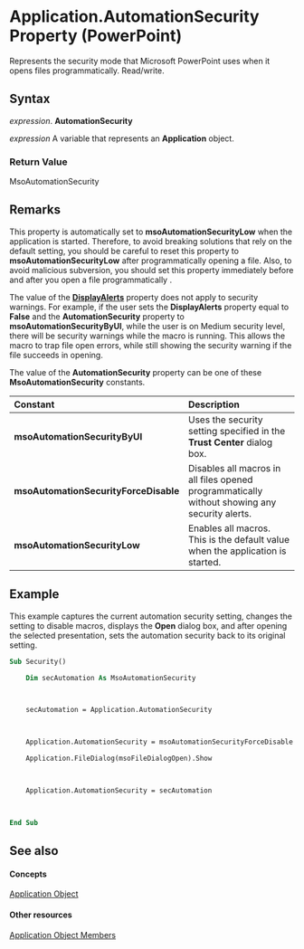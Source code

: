
# Application.AutomationSecurity Property (PowerPoint)

Represents the security mode that Microsoft PowerPoint uses when it opens files programmatically. Read/write.


## Syntax

 _expression_. **AutomationSecurity**

 _expression_ A variable that represents an **Application** object.


### Return Value

MsoAutomationSecurity


## Remarks

This property is automatically set to  **msoAutomationSecurityLow** when the application is started. Therefore, to avoid breaking solutions that rely on the default setting, you should be careful to reset this property to **msoAutomationSecurityLow** after programmatically opening a file. Also, to avoid malicious subversion, you should set this property immediately before and after you open a file programmatically .

The value of the  **[DisplayAlerts](e18cf1f5-c456-8cd5-40e7-eec69c40811d.md)** property does not apply to security warnings. For example, if the user sets the **DisplayAlerts** property equal to **False** and the **AutomationSecurity** property to **msoAutomationSecurityByUI**, while the user is on Medium security level, there will be security warnings while the macro is running. This allows the macro to trap file open errors, while still showing the security warning if the file succeeds in opening.

The value of the  **AutomationSecurity** property can be one of these **MsoAutomationSecurity** constants.



|**Constant**|**Description**|
|:-----|:-----|
|**msoAutomationSecurityByUI**|Uses the security setting specified in the  **Trust Center** dialog box.|
|**msoAutomationSecurityForceDisable**| Disables all macros in all files opened programmatically without showing any security alerts.|
|**msoAutomationSecurityLow**|Enables all macros. This is the default value when the application is started.|

## Example

This example captures the current automation security setting, changes the setting to disable macros, displays the  **Open** dialog box, and after opening the selected presentation, sets the automation security back to its original setting.


```vb
Sub Security()

    Dim secAutomation As MsoAutomationSecurity



    secAutomation = Application.AutomationSecurity



    Application.AutomationSecurity = msoAutomationSecurityForceDisable

    Application.FileDialog(msoFileDialogOpen).Show



    Application.AutomationSecurity = secAutomation



End Sub
```


## See also


#### Concepts


[Application Object](978c2b99-4271-b953-4283-73b5f3d96f41.md)
#### Other resources


[Application Object Members](7a9042da-ef77-ebba-c872-f736bf486674.md)
